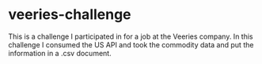 # veeries-challenge
This is a challenge I participated in for a job at the Veeries company. In this challenge I consumed the US API and took the commodity data and put the information in a .csv document.

